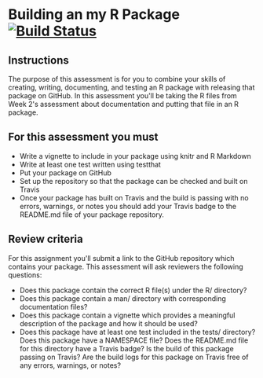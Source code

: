 
<!-- README.md is generated from README.Rmd. Please edit that file -->
Building an my R Package [![Build Status](https://travis-ci.org/vinh0105/mypackage.svg?branch=master)](https://travis-ci.org/vinh0105/mypackage)
================================================================================================================================================

Instructions
------------

The purpose of this assessment is for you to combine your skills of creating, writing, documenting, and testing an R package with releasing that package on GitHub. In this assessment you'll be taking the R files from Week 2's assessment about documentation and putting that file in an R package.

For this assessment you must
----------------------------

-   Write a vignette to include in your package using knitr and R Markdown
-   Write at least one test written using testthat
-   Put your package on GitHub
-   Set up the repository so that the package can be checked and built on Travis
-   Once your package has built on Travis and the build is passing with no errors, warnings, or notes you should add your Travis badge to the README.md file of your package repository.

Review criteria
---------------

For this assignment you'll submit a link to the GitHub repository which contains your package. This assessment will ask reviewers the following questions:

-   Does this package contain the correct R file(s) under the R/ directory?
-   Does this package contain a man/ directory with corresponding documentation files?
-   Does this package contain a vignette which provides a meaningful description of the package and how it should be used?
-   Does this package have at least one test included in the tests/ directory? Does this package have a NAMESPACE file? Does the README.md file for this directory have a Travis badge? Is the build of this package passing on Travis? Are the build logs for this package on Travis free of any errors, warnings, or notes?

